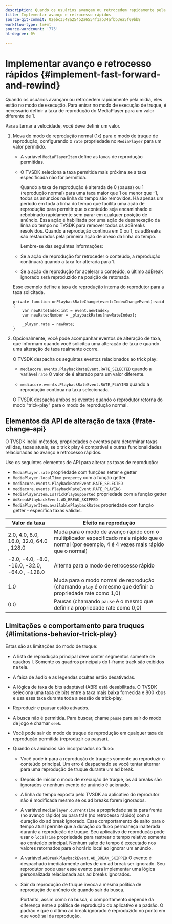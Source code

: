 ```yaml
---
description: Quando os usuários avançam ou retrocedem rapidamente pela mídia, eles estão no modo de execução. Para entrar no modo de execução de truque, é necessário definir a taxa de reprodução do MediaPlayer para um valor diferente de 1.
title: Implementar avanço e retrocesso rápidos
source-git-commit: 02ebc3548a254b2a6554f1ab34afbb3ea5f09bb8
workflow-type: tm+mt
source-wordcount: '775'
ht-degree: 0%

---
```


# Implementar avanço e retrocesso rápidos {#implement-fast-forward-and-rewind}

Quando os usuários avançam ou retrocedem rapidamente pela mídia, eles estão no modo de execução. Para entrar no modo de execução de truque, é necessário definir a taxa de reprodução do MediaPlayer para um valor diferente de 1.

Para alternar a velocidade, você deve definir um valor.

1. Mova do modo de reprodução normal (1x) para o modo de truque de reprodução, configurando o `rate` propriedade no `MediaPlayer` para um valor permitido.

   * A variável `MediaPlayerItem` define as taxas de reprodução permitidas.
   * O TVSDK seleciona a taxa permitida mais próxima se a taxa especificada não for permitida.

     Quando a taxa de reprodução é alterada de 0 (pausa) ou 1 (reprodução normal) para uma taxa maior que 1 ou menor que -1, todos os anúncios na linha do tempo são removidos. Há apenas um período em toda a linha do tempo que facilita uma ação de reprodução para permitir que o conteúdo seja encaminhado e rebobinado rapidamente sem parar em qualquer posição de anúncio. Essa ação é habilitada por uma ação de desanexação da linha do tempo no TVSDK para remover todos os adBreaks resolvidos. Quando a reprodução continua em 0 ou 1, os adBreaks são restaurados pela primeira ação de anexo da linha do tempo.

     Lembre-se das seguintes informações:

   * Se a ação de reprodução for retroceder o conteúdo, a reprodução continuará quando a taxa for alterada para 1.
   * Se a ação de reprodução for acelerar o conteúdo, o último adBreak ignorado será reproduzido na posição de retomada.

   Esse exemplo define a taxa de reprodução interna do reprodutor para a taxa solicitada.

   ```
   private function onPlaybackRateChange(event:IndexChangeEvent):void { 
       var newRateIndex:int = event.newIndex; 
       var newRate:Number = _playbackRates[newRateIndex]; 
   
       _player.rate = newRate; 
   } 
   ```

1. Opcionalmente, você pode acompanhar eventos de alteração de taxa, que informam quando você solicitou uma alteração de taxa e quando uma alteração de taxa realmente ocorre.

   O TVSDK despacha os seguintes eventos relacionados ao trick play:

   * `mediacore.events.PlaybackRateEvent.RATE_SELECTED` quando a variável `rate` O valor de é alterado para um valor diferente.

   * `mediacore.events.PlaybackRateEvent.RATE_PLAYING` quando a reprodução continua na taxa selecionada.

   O TVSDK despacha ambos os eventos quando o reprodutor retorna do modo &quot;trick-play&quot; para o modo de reprodução normal.

## Elementos da API de alteração de taxa {#rate-change-api}

O TVSDK inclui métodos, propriedades e eventos para determinar taxas válidas, taxas atuais, se o trick play é compatível e outras funcionalidades relacionadas ao avanço e retrocesso rápidos.

Use os seguintes elementos de API para alterar as taxas de reprodução:

* `MediaPlayer.rate` propriedade com funções setter e getter
* `MediaPlayer.localTime property` com a função getter
* `mediacore.events.PlaybackRateEvent.RATE_SELECTED`
* `mediacore.events.PlaybackRateEvent.RATE_PLAYING`
* `MediaPlayerItem.IsTrickPlaySupported` propriedade com a função getter
* `AdBreakPlaybackEvent.AD_BREAK_SKIPPED`
* `MediaPlayerItem.availablePlaybackRates` propriedade com função getter - especifica taxas válidas.

| Valor da taxa | Efeito na reprodução |
|---|---|
| 2.0, 4.0, 8.0, 16.0, 32.0, 64.0  , 128.0 | Muda para o modo de avanço rápido com o multiplicador especificado mais rápido que o normal (por exemplo, 4 é 4 vezes mais rápido que o normal) |
| -2.0, -4.0, -8.0, -16.0, -32.0, -64.0  , -128.0 | Alterna para o modo de retrocesso rápido |
| 1.0 | Muda para o modo normal de reprodução (chamando `play` é o mesmo que definir a propriedade rate como 1,0) |
| 0.0 | Pausas (chamando `pause` é o mesmo que definir a propriedade rate como 0,0) |

## Limitações e comportamento para truques {#limitations-behavior-trick-play}

Estas são as limitações do modo de truque:

* A lista de reprodução principal deve conter segmentos somente de quadros I. Somente os quadros principais do I-frame track são exibidos na tela.
* A faixa de áudio e as legendas ocultas estão desativadas.
* A lógica de taxa de bits adaptável (ABR) está desabilitada. O TVSDK seleciona uma taxa de bits entre a taxa mais baixa fornecida e 800 kbps e usa essa taxa durante toda a sessão de trick-play.
* Reproduzir e pausar estão ativados.
* A busca não é permitida. Para buscar, chame `pause` para sair do modo de jogo e chamar `seek`.

* Você pode sair do modo de truque de reprodução em qualquer taxa de reprodução permitida (reproduzir ou pausar).
* Quando os anúncios são incorporados no fluxo:

   * Você pode ir para a reprodução de truques somente ao reproduzir o conteúdo principal. Um erro é despachado se você tentar alternar para uma reprodução de truque durante um ad break.
   * Depois de iniciar o modo de execução de truque, os ad breaks são ignorados e nenhum evento de anúncio é acionado.
   * A linha do tempo exposta pelo TVSDK ao aplicativo do reprodutor não é modificada mesmo se os ad breaks forem ignorados.
   * A variável `MediaPlayer.currentTime` a propriedade salta para frente (no avanço rápido) ou para trás (no retrocesso rápido) com a duração do ad break ignorado. Esse comportamento de salto para o tempo atual permite que a duração do fluxo permaneça inalterada durante a reprodução de truque. Seu aplicativo de reprodução pode usar o `localTime` propriedade para rastrear o tempo relativo somente ao conteúdo principal. Nenhum salto de tempo é executado nos valores retornados para o horário local ao ignorar um anúncio.

   * A variável `AdBreakPlaybackEvent.AD_BREAK_SKIPPED` O evento é despachado imediatamente antes de um ad break ser ignorado. Seu reprodutor pode usar esse evento para implementar uma lógica personalizada relacionada aos ad breaks ignorados.
   * Sair da reprodução de truque invoca a mesma política de reprodução de anúncio de quando sair da busca.

     Portanto, assim como na busca, o comportamento depende da diferença entre a política de reprodução do aplicativo e a padrão. O padrão é que o último ad break ignorado é reproduzido no ponto em que você sai da reprodução.
